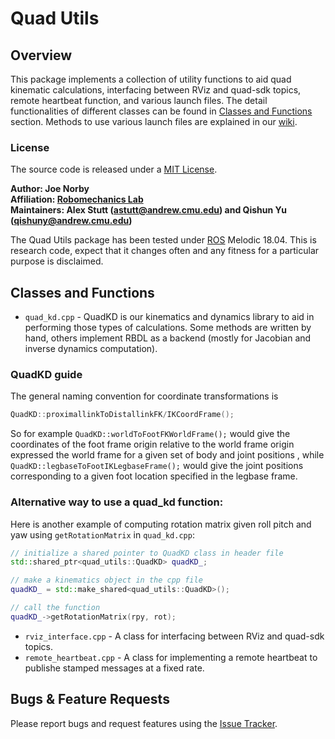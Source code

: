 # Quad Utils

## Overview

This package implements a collection of utility functions to aid quad kinematic calculations, interfacing between RViz and quad-sdk topics, remote heartbeat function, and various launch files.
The detail functionalities of different classes can be found in [Classes and Functions](#classes-and-functions) section. Methods to use various launch files are explained in our [wiki].

### License

The source code is released under a [MIT License](quad-sdk/LICENSE).

**Author: Joe Norby<br />
Affiliation: [Robomechanics Lab](https://www.cmu.edu/me/robomechanicslab/)<br />
Maintainers: Alex Stutt (astutt@andrew.cmu.edu) and Qishun Yu (qishuny@andrew.cmu.edu)**

The Quad Utils package has been tested under [ROS] Melodic 18.04.
This is research code, expect that it changes often and any fitness for a particular purpose is disclaimed.

## Classes and Functions

- `quad_kd.cpp` - QuadKD is our kinematics and dynamics library to aid in performing those types of calculations. Some methods are written by hand, others implement RBDL as a backend (mostly for Jacobian and inverse dynamics computation).

### QuadKD guide

The general naming convention for coordinate transformations is

```cpp
QuadKD::proximallinkToDistallinkFK/IKCoordFrame();
```

So for example `QuadKD::worldToFootFKWorldFrame();` would give the coordinates of the foot frame origin relative to the world frame origin expressed the world frame for a given set of body and joint positions , while `QuadKD::legbaseToFootIKLegbaseFrame();` would give the joint positions corresponding to a given foot location specified in the legbase frame.

### Alternative way to use a quad_kd function:

Here is another example of computing rotation matrix given roll pitch and yaw using `getRotationMatrix` in `quad_kd.cpp`:

```cpp
// initialize a shared pointer to QuadKD class in header file
std::shared_ptr<quad_utils::QuadKD> quadKD_;

// make a kinematics object in the cpp file
quadKD_ = std::make_shared<quad_utils::QuadKD>();

// call the function
quadKD_->getRotationMatrix(rpy, rot);

```

- `rviz_interface.cpp` - A class for interfacing between RViz and quad-sdk topics.
- `remote_heartbeat.cpp` - A class for implementing a remote heartbeat to publishe stamped messages at a fixed rate.

## Bugs & Feature Requests

Please report bugs and request features using the [Issue Tracker](https://github.com/robomechanics/quad-sdk/issues).

[paper]: https://www.andrew.cmu.edu/user/amj1/papers/IROS2020_Fast_Global_Motion_Planning.pdf
[ros]: http://www.ros.org
[rviz]: http://wiki.ros.org/rviz
[eigen]: http://eigen.tuxfamily.org
[std_srvs/trigger]: http://docs.ros.org/api/std_srvs/html/srv/Trigger.html
[sensor_msgs/temperature]: http://docs.ros.org/api/sensor_msgs/html/msg/Temperature.html
[wiki]: https://github.com/robomechanics/quad-sdk/wiki/
